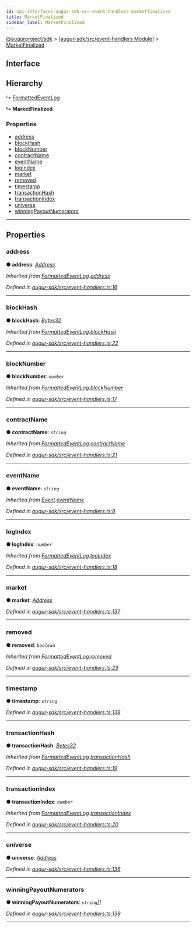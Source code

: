```yaml
---
id: api-interfaces-augur-sdk-src-event-handlers-marketfinalized
title: MarketFinalized
sidebar_label: MarketFinalized
---
```


[@augurproject/sdk](api-readme.md) > [[augur-sdk/src/event-handlers Module]](api-modules-augur-sdk-src-event-handlers-module.md) > [MarketFinalized](api-interfaces-augur-sdk-src-event-handlers-marketfinalized.md)

## Interface

## Hierarchy

↳  [FormattedEventLog](api-interfaces-augur-sdk-src-event-handlers-formattedeventlog.md)

**↳ MarketFinalized**

### Properties

* [address](api-interfaces-augur-sdk-src-event-handlers-marketfinalized.md#address)
* [blockHash](api-interfaces-augur-sdk-src-event-handlers-marketfinalized.md#blockhash)
* [blockNumber](api-interfaces-augur-sdk-src-event-handlers-marketfinalized.md#blocknumber)
* [contractName](api-interfaces-augur-sdk-src-event-handlers-marketfinalized.md#contractname)
* [eventName](api-interfaces-augur-sdk-src-event-handlers-marketfinalized.md#eventname)
* [logIndex](api-interfaces-augur-sdk-src-event-handlers-marketfinalized.md#logindex)
* [market](api-interfaces-augur-sdk-src-event-handlers-marketfinalized.md#market)
* [removed](api-interfaces-augur-sdk-src-event-handlers-marketfinalized.md#removed)
* [timestamp](api-interfaces-augur-sdk-src-event-handlers-marketfinalized.md#timestamp)
* [transactionHash](api-interfaces-augur-sdk-src-event-handlers-marketfinalized.md#transactionhash)
* [transactionIndex](api-interfaces-augur-sdk-src-event-handlers-marketfinalized.md#transactionindex)
* [universe](api-interfaces-augur-sdk-src-event-handlers-marketfinalized.md#universe)
* [winningPayoutNumerators](api-interfaces-augur-sdk-src-event-handlers-marketfinalized.md#winningpayoutnumerators)

---

## Properties

<a id="address"></a>

###  address

**● address**: *[Address](api-modules-augur-sdk-src-event-handlers-module.md#address)*

*Inherited from [FormattedEventLog](api-interfaces-augur-sdk-src-event-handlers-formattedeventlog.md).[address](api-interfaces-augur-sdk-src-event-handlers-formattedeventlog.md#address)*

*Defined in [augur-sdk/src/event-handlers.ts:16](https://github.com/AugurProject/augur/blob/0787bf1a23/packages/augur-sdk/src/event-handlers.ts#L16)*

___
<a id="blockhash"></a>

###  blockHash

**● blockHash**: *[Bytes32](api-modules-augur-sdk-src-event-handlers-module.md#bytes32)*

*Inherited from [FormattedEventLog](api-interfaces-augur-sdk-src-event-handlers-formattedeventlog.md).[blockHash](api-interfaces-augur-sdk-src-event-handlers-formattedeventlog.md#blockhash)*

*Defined in [augur-sdk/src/event-handlers.ts:22](https://github.com/AugurProject/augur/blob/0787bf1a23/packages/augur-sdk/src/event-handlers.ts#L22)*

___
<a id="blocknumber"></a>

###  blockNumber

**● blockNumber**: *`number`*

*Inherited from [FormattedEventLog](api-interfaces-augur-sdk-src-event-handlers-formattedeventlog.md).[blockNumber](api-interfaces-augur-sdk-src-event-handlers-formattedeventlog.md#blocknumber)*

*Defined in [augur-sdk/src/event-handlers.ts:17](https://github.com/AugurProject/augur/blob/0787bf1a23/packages/augur-sdk/src/event-handlers.ts#L17)*

___
<a id="contractname"></a>

###  contractName

**● contractName**: *`string`*

*Inherited from [FormattedEventLog](api-interfaces-augur-sdk-src-event-handlers-formattedeventlog.md).[contractName](api-interfaces-augur-sdk-src-event-handlers-formattedeventlog.md#contractname)*

*Defined in [augur-sdk/src/event-handlers.ts:21](https://github.com/AugurProject/augur/blob/0787bf1a23/packages/augur-sdk/src/event-handlers.ts#L21)*

___
<a id="eventname"></a>

###  eventName

**● eventName**: *`string`*

*Inherited from [Event](api-interfaces-augur-sdk-src-event-handlers-event.md).[eventName](api-interfaces-augur-sdk-src-event-handlers-event.md#eventname)*

*Defined in [augur-sdk/src/event-handlers.ts:8](https://github.com/AugurProject/augur/blob/0787bf1a23/packages/augur-sdk/src/event-handlers.ts#L8)*

___
<a id="logindex"></a>

###  logIndex

**● logIndex**: *`number`*

*Inherited from [FormattedEventLog](api-interfaces-augur-sdk-src-event-handlers-formattedeventlog.md).[logIndex](api-interfaces-augur-sdk-src-event-handlers-formattedeventlog.md#logindex)*

*Defined in [augur-sdk/src/event-handlers.ts:18](https://github.com/AugurProject/augur/blob/0787bf1a23/packages/augur-sdk/src/event-handlers.ts#L18)*

___
<a id="market"></a>

###  market

**● market**: *[Address](api-modules-augur-sdk-src-event-handlers-module.md#address)*

*Defined in [augur-sdk/src/event-handlers.ts:137](https://github.com/AugurProject/augur/blob/0787bf1a23/packages/augur-sdk/src/event-handlers.ts#L137)*

___
<a id="removed"></a>

###  removed

**● removed**: *`boolean`*

*Inherited from [FormattedEventLog](api-interfaces-augur-sdk-src-event-handlers-formattedeventlog.md).[removed](api-interfaces-augur-sdk-src-event-handlers-formattedeventlog.md#removed)*

*Defined in [augur-sdk/src/event-handlers.ts:23](https://github.com/AugurProject/augur/blob/0787bf1a23/packages/augur-sdk/src/event-handlers.ts#L23)*

___
<a id="timestamp"></a>

###  timestamp

**● timestamp**: *`string`*

*Defined in [augur-sdk/src/event-handlers.ts:138](https://github.com/AugurProject/augur/blob/0787bf1a23/packages/augur-sdk/src/event-handlers.ts#L138)*

___
<a id="transactionhash"></a>

###  transactionHash

**● transactionHash**: *[Bytes32](api-modules-augur-sdk-src-event-handlers-module.md#bytes32)*

*Inherited from [FormattedEventLog](api-interfaces-augur-sdk-src-event-handlers-formattedeventlog.md).[transactionHash](api-interfaces-augur-sdk-src-event-handlers-formattedeventlog.md#transactionhash)*

*Defined in [augur-sdk/src/event-handlers.ts:19](https://github.com/AugurProject/augur/blob/0787bf1a23/packages/augur-sdk/src/event-handlers.ts#L19)*

___
<a id="transactionindex"></a>

###  transactionIndex

**● transactionIndex**: *`number`*

*Inherited from [FormattedEventLog](api-interfaces-augur-sdk-src-event-handlers-formattedeventlog.md).[transactionIndex](api-interfaces-augur-sdk-src-event-handlers-formattedeventlog.md#transactionindex)*

*Defined in [augur-sdk/src/event-handlers.ts:20](https://github.com/AugurProject/augur/blob/0787bf1a23/packages/augur-sdk/src/event-handlers.ts#L20)*

___
<a id="universe"></a>

###  universe

**● universe**: *[Address](api-modules-augur-sdk-src-event-handlers-module.md#address)*

*Defined in [augur-sdk/src/event-handlers.ts:136](https://github.com/AugurProject/augur/blob/0787bf1a23/packages/augur-sdk/src/event-handlers.ts#L136)*

___
<a id="winningpayoutnumerators"></a>

###  winningPayoutNumerators

**● winningPayoutNumerators**: *`string`[]*

*Defined in [augur-sdk/src/event-handlers.ts:139](https://github.com/AugurProject/augur/blob/0787bf1a23/packages/augur-sdk/src/event-handlers.ts#L139)*

___

